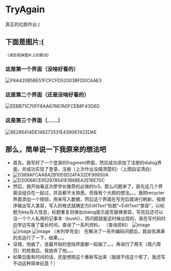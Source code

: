 # TryAgain
 真正的红颜作业:(
## 下面是图片:(
`（请忽视掉图片上的歌词）`
### 这是第一个界面（没啥好看的）
![F6A420B5BE51FCFCFD53303BFDDCAAE3](https://user-images.githubusercontent.com/92451142/145710693-6b56c229-721b-4650-8aa5-2ffd062e0f33.jpg)
### 这是第二个界面（还是没啥好看的）
![EEBB71C70FF6AA67667A0FCEB8F43D6D](https://user-images.githubusercontent.com/92451142/145710738-7a28f9e1-c925-4c7e-bd34-a8f436d13769.jpg)
### 这是第三个界面（……）
![6E285414DE146272531E439067422DAE](https://user-images.githubusercontent.com/92451142/145710751-56da07a2-ddbf-4614-a90e-1f6ccb8d2702.jpg)
## 那么，简单说一下我原来的想法吧
+ 首先，我写好了一个登录的fragment界面，然后成功添加了注册的dialog界面，并成功实现了登录、注册（上次作业没搞清楚的）（上图自证清白）
+ ![0369AFCAA8A2B10E6D24FA32DF99850A](https://user-images.githubusercontent.com/92451142/145711432-eb626599-7d01-43c7-b84c-eb1fb66a18b1.jpg)
+ ![D20068CE952978541E1B68EA2E16E70C](https://user-images.githubusercontent.com/92451142/145711434-d0efade0-b808-435c-9b83-4bfd94557dec.jpg)
+ 然后，我开始看这次廖学长推荐的必做的lv3，那么问题来了，首先这几个界面没组合在一起过，并且都不太熟悉。但我有个大胆的想法。。。我把recycler界面添加一个按钮，用来写入数据，然后这个界面在写完后就进行刷新，按顺序输出写入类容，写入的格式就确定为EditText“标题”+EditText“类容”，以标题为key存入信息，标题重复则弹出dialog提示是否替换类容，写完后还可以当一个个人私用的记事本（bushi）。而问题就是这时候出现的，我在写代码时边学边写废了蛮长时间，查询了一系列资料，
（查询资料）
![image](https://user-images.githubusercontent.com/92451142/145711090-62280c3b-6545-447a-b990-eafbffe82449.png)
![image](https://user-images.githubusercontent.com/92451142/145711124-a2b97806-d749-4463-b5e5-fc3195be1bbe.png)
![image](https://user-images.githubusercontent.com/92451142/145711138-23f36782-19f6-48fb-bd77-48919a480ce4.png)
（未列举完全）
在解决了一系列编码问题后，我自信满满的去运行了一下，结果。。。
+ 没错，他崩了，连最开始的登陆界面都一起崩了。。。再进行了两天（周六周日）的抢救后，我放弃了他。。。
+ 如果后面有时间的话，还是想把这个重新写出来（我就不信这个邪了，我还写不动这种简单玩意？）
